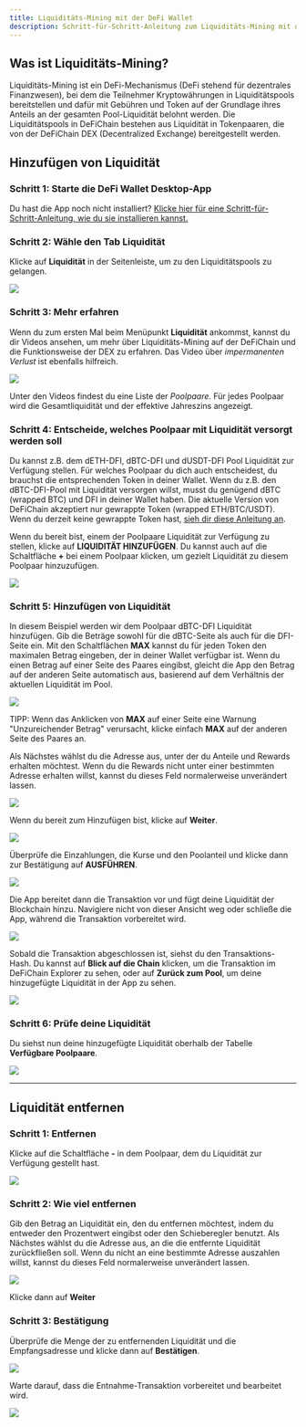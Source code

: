 ```yaml
---
title: Liquiditäts-Mining mit der DeFi Wallet
description: Schritt-für-Schritt-Anleitung zum Liquiditäts-Mining mit der DeFi Wallet Desktop-App
---
```


## Was ist Liquiditäts-Mining?

Liquiditäts-Mining ist ein DeFi-Mechanismus (DeFi stehend für dezentrales Finanzwesen), bei dem die Teilnehmer
Kryptowährungen in Liquiditätspools bereitstellen und dafür mit Gebühren und Token auf der Grundlage ihres Anteils
an der gesamten Pool-Liquidität belohnt werden. Die Liquiditätspools in DeFiChain bestehen aus Liquidität in
Tokenpaaren, die von der DeFiChain DEX (Decentralized Exchange) bereitgestellt werden.

## Hinzufügen von Liquidität

### Schritt 1: Starte die DeFi Wallet Desktop-App

Du hast die App noch nicht installiert? [Klicke hier für eine Schritt-für-Schritt-Anleitung, wie du sie installieren kannst.](https://defichain.com/learn/defi-app-how-to/?utm_source=defichain&utm_medium=dex-guide&utm_campaign=dex-launch)

### Schritt 2: Wähle den Tab Liquidität

Klicke auf **Liquidität** in der Seitenleiste, um zu den Liquiditätspools zu gelangen.

![](/img/guides/liquidity-mining/go-to-liquidity.png)

### Schritt 3: Mehr erfahren

Wenn du zum ersten Mal beim Menüpunkt **Liquidität** ankommst, kannst du dir Videos ansehen, um mehr über
Liquiditäts-Mining auf der DeFiChain und die Funktionsweise der DEX zu erfahren. Das Video über _impermanenten Verlust_
ist ebenfalls hilfreich.

![](/img/guides/liquidity-mining/liquidity-welcome.png)

Unter den Videos findest du eine Liste der _Poolpaare_. Für jedes Poolpaar wird die Gesamtliquidität und der
effektive Jahreszins angezeigt.

### Schritt 4: Entscheide, welches Poolpaar mit Liquidität versorgt werden soll

Du kannst z.B. dem dETH-DFI, dBTC-DFI und dUSDT-DFI Pool Liquidität zur Verfügung stellen. Für welches Poolpaar
du dich auch entscheidest, du brauchst die entsprechenden Token in deiner Wallet. Wenn du z.B. den dBTC-DFI-Pool
mit Liquidität versorgen willst, musst du genügend dBTC (wrapped BTC) und DFI in deiner Wallet haben. Die aktuelle
Version von DeFiChain akzeptiert nur gewrappte Token (wrapped ETH/BTC/USDT). Wenn du derzeit keine gewrappte Token
hast, [sieh dir diese Anleitung an](/learn/obtaining-wrapped-tokens).

Wenn du bereit bist, einem der Poolpaare Liquidität zur Verfügung zu stellen, klicke auf **LIQUIDITÄT HINZUFÜGEN**.
Du kannst auch auf die Schaltfläche **+** bei einem Poolpaar klicken, um gezielt Liquidität zu diesem Poolpaar
hinzuzufügen.

![](/img/guides/liquidity-mining/liquidity-add-buttons.png)

### Schritt 5: Hinzufügen von Liquidität

In diesem Beispiel werden wir dem Poolpaar dBTC-DFI Liquidität hinzufügen. Gib die Beträge sowohl für die dBTC-Seite
als auch für die DFI-Seite ein. Mit den Schaltflächen **MAX** kannst du für jeden Token den maximalen Betrag
eingeben, der in deiner Wallet verfügbar ist. Wenn du einen Betrag auf einer Seite des Paares eingibst, gleicht
die App den Betrag auf der anderen Seite automatisch aus, basierend auf dem Verhältnis der aktuellen Liquidität im Pool.

![](/img/guides/liquidity-mining/liquidity-adding.png)

TIPP: Wenn das Anklicken von **MAX** auf einer Seite eine Warnung "Unzureichender Betrag" verursacht, klicke einfach
**MAX** auf der anderen Seite des Paares an.

Als Nächstes wählst du die Adresse aus, unter der du Anteile und Rewards erhalten möchtest. Wenn du die Rewards nicht
unter einer bestimmten Adresse erhalten willst, kannst du dieses Feld normalerweise unverändert lassen.

![](/img/guides/liquidity-mining/liquidity-receive-at.png)

Wenn du bereit zum Hinzufügen bist, klicke auf **Weiter**.

![](/img/guides/liquidity-mining/liquidity-add-continue.png)

Überprüfe die Einzahlungen, die Kurse und den Poolanteil und klicke dann zur Bestätigung auf **AUSFÜHREN**.

![](/img/guides/liquidity-mining/liquidity-add-confirm.png)

Die App bereitet dann die Transaktion vor und fügt deine Liquidität der Blockchain hinzu. Navigiere nicht von dieser
Ansicht weg oder schließe die App, während die Transaktion vorbereitet wird.

![](/img/guides/liquidity-mining/liquidity-loading.png)

Sobald die Transaktion abgeschlossen ist, siehst du den Transaktions-Hash. Du kannst auf **Blick auf die Chain**
klicken, um die Transaktion im DeFiChain Explorer zu sehen, oder auf **Zurück zum Pool**, um deine hinzugefügte
Liquidität in der App zu sehen.

![](/img/guides/liquidity-mining/liquidity-complete.png)

### Schritt 6: Prüfe deine Liquidität

Du siehst nun deine hinzugefügte Liquidität oberhalb der Tabelle **Verfügbare Poolpaare**.

![](/img/guides/liquidity-mining/liquidity-mine.png)

---

## Liquidität entfernen

### Schritt 1: Entfernen

Klicke auf die Schaltfläche **-** in dem Poolpaar, dem du Liquidität zur Verfügung gestellt hast.

![](/img/guides/liquidity-mining/liquidity-remove-button.png)

### Schritt 2: Wie viel entfernen

Gib den Betrag an Liquidität ein, den du entfernen möchtest, indem du entweder den Prozentwert eingibst oder den
Schieberegler benutzt. Als Nächstes wählst du die Adresse aus, an die die entfernte Liquidität zurückfließen soll.
Wenn du nicht an eine bestimmte Adresse auszahlen willst, kannst du dieses Feld normalerweise unverändert lassen.

![](/img/guides/liquidity-mining/liquidity-removing.png)

Klicke dann auf **Weiter**

### Schritt 3: Bestätigung

Überprüfe die Menge der zu entfernenden Liquidität und die Empfangsadresse und klicke dann auf **Bestätigen**.

![](/img/guides/liquidity-mining/liquidity-remove-confirm.png)

Warte darauf, dass die Entnahme-Transaktion vorbereitet und bearbeitet wird.

![](/img/guides/liquidity-mining/liquidity-remove-confirm.png)
